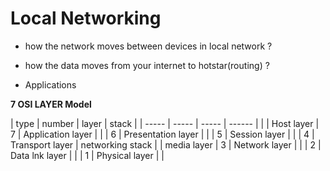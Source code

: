 # Local Networking

* how the network moves between devices in local network ?

* how the data moves from your internet to hotstar(routing) ?

* Applications

**7 OSI LAYER Model**

| type | number | layer | stack |
| ----- | ----- | ----- | ------ |                    |
| Host layer | 7 | Application layer |                |
             | 6 | Presentation layer |               |
             | 5 | Session layer |                    |
             | 4 | Transport layer | networking stack |
| media layer | 3 | Network layer |                   |
              | 2 | Data lnk layer |                  |
              | 1 | Physical layer |                  |
